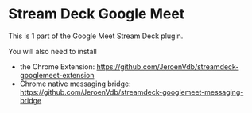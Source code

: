 # Stream Deck Google Meet

This is 1 part of the Google Meet Stream Deck plugin. 

You will also need to install 
- the Chrome Extension: https://github.com/JeroenVdb/streamdeck-googlemeet-extension
- Chrome native messaging bridge: https://github.com/JeroenVdb/streamdeck-googlemeet-messaging-bridge
